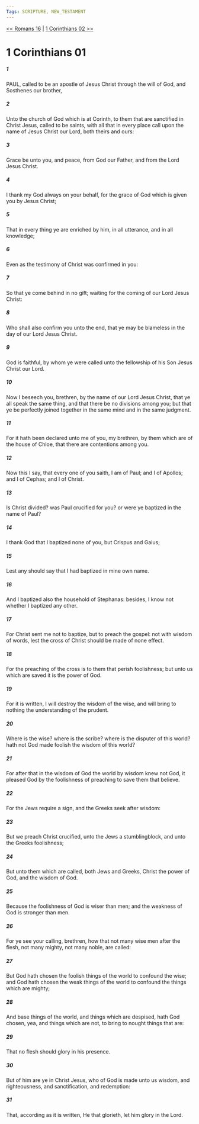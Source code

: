 ```yaml
---
Tags: SCRIPTURE, NEW_TESTAMENT
---
```


[<< Romans 16](NEW_TESTAMENT/06_Romans/Romans_16.md) | [1 Corinthians 02 >>](NEW_TESTAMENT/07_1_Corinthians/1_Corinthians_02.md)

# 1 Corinthians 01

##### 1

PAUL, called to be an apostle of Jesus Christ through the will of God, and Sosthenes our brother,

##### 2

Unto the church of God which is at Corinth, to them that are sanctified in Christ Jesus, called to be saints, with all that in every place call upon the name of Jesus Christ our Lord, both theirs and ours:

##### 3

Grace be unto you, and peace, from God our Father, and from the Lord Jesus Christ.

##### 4

I thank my God always on your behalf, for the grace of God which is given you by Jesus Christ;

##### 5

That in every thing ye are enriched by him, in all utterance, and in all knowledge;

##### 6

Even as the testimony of Christ was confirmed in you:

##### 7

So that ye come behind in no gift; waiting for the coming of our Lord Jesus Christ:

##### 8

Who shall also confirm you unto the end, that ye may be blameless in the day of our Lord Jesus Christ.

##### 9

God is faithful, by whom ye were called unto the fellowship of his Son Jesus Christ our Lord.

##### 10

Now I beseech you, brethren, by the name of our Lord Jesus Christ, that ye all speak the same thing, and that there be no divisions among you; but that ye be perfectly joined together in the same mind and in the same judgment.

##### 11

For it hath been declared unto me of you, my brethren, by them which are of the house of Chloe, that there are contentions among you.

##### 12

Now this I say, that every one of you saith, I am of Paul; and I of Apollos; and I of Cephas; and I of Christ.

##### 13

Is Christ divided? was Paul crucified for you? or were ye baptized in the name of Paul?

##### 14

I thank God that I baptized none of you, but Crispus and Gaius;

##### 15

Lest any should say that I had baptized in mine own name.

##### 16

And I baptized also the household of Stephanas: besides, I know not whether I baptized any other.

##### 17

For Christ sent me not to baptize, but to preach the gospel: not with wisdom of words, lest the cross of Christ should be made of none effect.

##### 18

For the preaching of the cross is to them that perish foolishness; but unto us which are saved it is the power of God.

##### 19

For it is written, I will destroy the wisdom of the wise, and will bring to nothing the understanding of the prudent.

##### 20

Where is the wise? where is the scribe? where is the disputer of this world? hath not God made foolish the wisdom of this world?

##### 21

For after that in the wisdom of God the world by wisdom knew not God, it pleased God by the foolishness of preaching to save them that believe.

##### 22

For the Jews require a sign, and the Greeks seek after wisdom:

##### 23

But we preach Christ crucified, unto the Jews a stumblingblock, and unto the Greeks foolishness;

##### 24

But unto them which are called, both Jews and Greeks, Christ the power of God, and the wisdom of God.

##### 25

Because the foolishness of God is wiser than men; and the weakness of God is stronger than men.

##### 26

For ye see your calling, brethren, how that not many wise men after the flesh, not many mighty, not many noble, are called:

##### 27

But God hath chosen the foolish things of the world to confound the wise; and God hath chosen the weak things of the world to confound the things which are mighty;

##### 28

And base things of the world, and things which are despised, hath God chosen, yea, and things which are not, to bring to nought things that are:

##### 29

That no flesh should glory in his presence.

##### 30

But of him are ye in Christ Jesus, who of God is made unto us wisdom, and righteousness, and sanctification, and redemption:

##### 31

That, according as it is written, He that glorieth, let him glory in the Lord.
